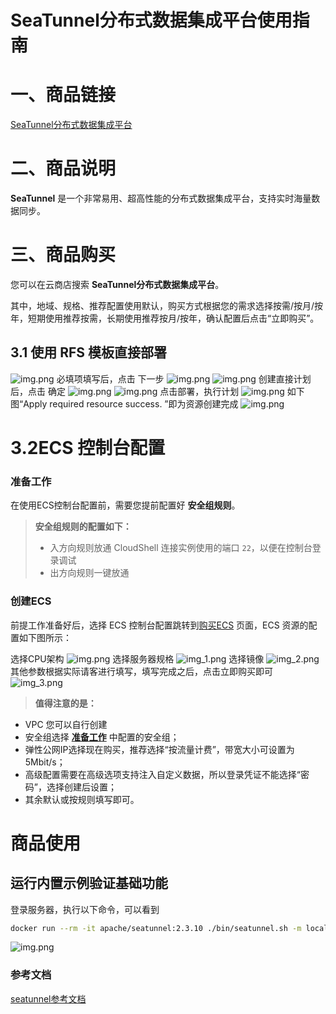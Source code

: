 # SeaTunnel分布式数据集成平台使用指南

# 一、商品链接

[SeaTunnel分布式数据集成平台](https://marketplace.huaweicloud.com/hidden/contents/964ecab4-703f-40bd-b062-7961d3b866a1#productid=OFFI1148938062823956480)

# 二、商品说明

**SeaTunnel** 是一个非常易用、超高性能的分布式数据集成平台，支持实时海量数据同步。

# 三、商品购买

您可以在云商店搜索 **SeaTunnel分布式数据集成平台**。

其中，地域、规格、推荐配置使用默认，购买方式根据您的需求选择按需/按月/按年，短期使用推荐按需，长期使用推荐按月/按年，确认配置后点击“立即购买”。


## 3.1 使用 RFS 模板直接部署
![img.png](images/img1.png)
必填项填写后，点击 下一步
![img.png](images/img2.png)
![img.png](images/img3.png)
创建直接计划后，点击 确定
![img.png](images/img4.png)
![img.png](images/img5.png)
点击部署，执行计划
![img.png](images/img6.png)
如下图“Apply required resource success. ”即为资源创建完成
![img.png](images/img7.png)
# 3.2ECS 控制台配置

### 准备工作

在使用ECS控制台配置前，需要您提前配置好 **安全组规则**。

> **安全组规则的配置如下：**
> - 入方向规则放通 CloudShell 连接实例使用的端口 `22`，以便在控制台登录调试
> - 出方向规则一键放通

### 创建ECS

前提工作准备好后，选择 ECS 控制台配置跳转到[购买ECS](https://support.huaweicloud.com/qs-ecs/ecs_01_0103.html) 页面，ECS 资源的配置如下图所示：

选择CPU架构
![img.png](images/img8.png)
选择服务器规格
![img_1.png](images/img_1.png)
选择镜像
![img_2.png](images/img_2.png)
其他参数根据实际请客进行填写，填写完成之后，点击立即购买即可
![img_3.png](images/img_3.png)


> **值得注意的是：**
- VPC 您可以自行创建
- 安全组选择 [**准备工作**](#准备工作) 中配置的安全组；
- 弹性公网IP选择现在购买，推荐选择“按流量计费”，带宽大小可设置为5Mbit/s；
- 高级配置需要在高级选项支持注入自定义数据，所以登录凭证不能选择“密码”，选择创建后设置；
- 其余默认或按规则填写即可。

# 商品使用

## 运行内置示例验证基础功能
登录服务器，执行以下命令，可以看到
```bash
docker run --rm -it apache/seatunnel:2.3.10 ./bin/seatunnel.sh -m local -c config/v2.batch.config.template
```
![img.png](images/img_4.png)


### 参考文档

[seatunnel参考文档](https://seatunnel.incubator.apache.org/zh-CN/docs/2.3.10/about)
